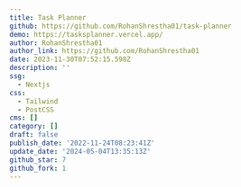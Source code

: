 ```yaml
---
title: Task Planner
github: https://github.com/RohanShrestha01/task-planner
demo: https://tasksplanner.vercel.app/
author: RohanShrestha01
author_link: https://github.com/RohanShrestha01
date: 2023-11-30T07:52:15.598Z
description: ''
ssg:
  - Nextjs
css:
  - Tailwind
  - PostCSS
cms: []
category: []
draft: false
publish_date: '2022-11-24T08:23:41Z'
update_date: '2024-05-04T13:35:13Z'
github_star: 7
github_fork: 1
---
```

